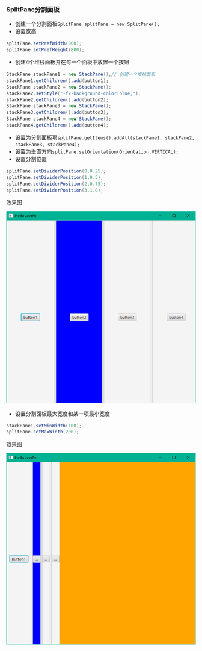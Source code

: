 ### SplitPane分割面板

* 创建一个分割面板`SplitPane splitPane = new SplitPane();`
* 设置宽高

```java
splitPane.setPrefWidth(800);
splitPane.setPrefHeight(800);
```

* 创建4个堆栈面板并在每一个面板中放置一个按钮

```java
StackPane stackPane1 = new StackPane();// 创建一个堆栈面板
stackPane1.getChildren().add(button1);
StackPane stackPane2 = new StackPane();
stackPane2.setStyle("-fx-background-color:blue;");
stackPane2.getChildren().add(button2);
StackPane stackPane3 = new StackPane();
stackPane3.getChildren().add(button3);
StackPane stackPane4 = new StackPane();
stackPane4.getChildren().add(button4);
```

* 设置为分割面板项`splitPane.getItems().addAll(stackPane1, stackPane2, stackPane3, stackPane4);`
* 设置为垂直方向`splitPane.setOrientation(Orientation.VERTICAL);`
* 设置分割位置

```java
splitPane.setDividerPosition(0,0.25);
splitPane.setDividerPosition(1,0.5);
splitPane.setDividerPosition(2,0.75);
splitPane.setDividerPosition(3,1.0);
```

效果图

![image-20220520182311807](../assets/image-20220520182311807.png)

* 设置分割面板最大宽度和某一项最小宽度

```java
stackPane1.setMinWidth(100);
splitPane.setMaxWidth(200);
```

效果图

![image-20220520182458121](../assets/image-20220520182458121.png)
